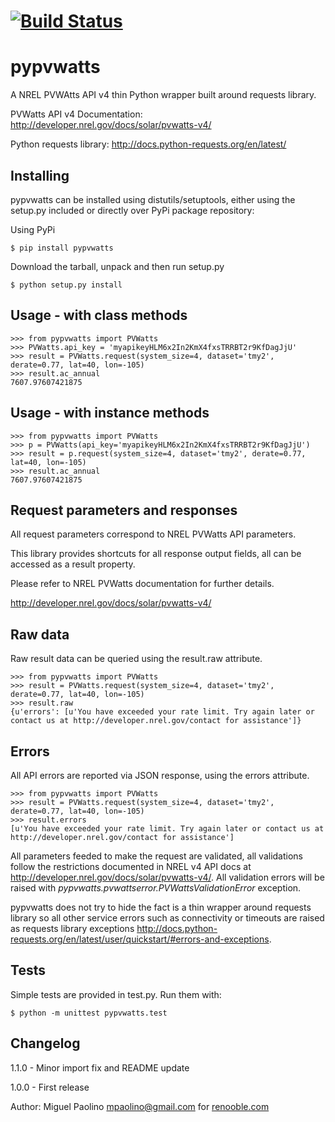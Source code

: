 [![Build Status](https://travis-ci.org/mpaolino/pypvwatts.svg?branch=master)](https://travis-ci.org/mpaolino/pypvwatts)
=========
pypvwatts
=========

A NREL PVWAtts API v4 thin Python wrapper built around requests library.


PVWatts API v4 Documentation: <http://developer.nrel.gov/docs/solar/pvwatts-v4/>

Python requests library: <http://docs.python-requests.org/en/latest/>


Installing
----------

pypvwatts can be installed using distutils/setuptools, either using the setup.py included or directly over PyPi package repository:


Using PyPi


    $ pip install pypvwatts


Download the tarball, unpack and then run setup.py


    $ python setup.py install


Usage - with class methods
--------------------------


    >>> from pypvwatts import PVWatts
    >>> PVWatts.api_key = 'myapikeyHLM6x2In2KmX4fxsTRRBT2r9KfDagJjU'
    >>> result = PVWatts.request(system_size=4, dataset='tmy2', derate=0.77, lat=40, lon=-105)
    >>> result.ac_annual
    7607.97607421875    

Usage - with instance methods
-----------------------------


    >>> from pypvwatts import PVWatts
    >>> p = PVWatts(api_key='myapikeyHLM6x2In2KmX4fxsTRRBT2r9KfDagJjU')
    >>> result = p.request(system_size=4, dataset='tmy2', derate=0.77, lat=40, lon=-105)
    >>> result.ac_annual
    7607.97607421875    


Request parameters and responses
--------------------------------

All request parameters correspond to NREL PVWatts API parameters.

This library provides shortcuts for all response output fields, all can be
accessed as a result property.

Please refer to NREL PVWatts documentation for further details.

http://developer.nrel.gov/docs/solar/pvwatts-v4/

Raw data
--------

Raw result data can be queried using the result.raw attribute.


    >>> from pypvwatts import PVWatts
    >>> result = PVWatts.request(system_size=4, dataset='tmy2', derate=0.77, lat=40, lon=-105)
    >>> result.raw
    {u'errors': [u'You have exceeded your rate limit. Try again later or contact us at http://developer.nrel.gov/contact for assistance']}


Errors
------

All API errors are reported via JSON response, using the errors attribute.


    >>> from pypvwatts import PVWatts
    >>> result = PVWatts.request(system_size=4, dataset='tmy2', derate=0.77, lat=40, lon=-105)
    >>> result.errors
    [u'You have exceeded your rate limit. Try again later or contact us at http://developer.nrel.gov/contact for assistance']


All parameters feeded to make the request are validated, all validations follow the restrictions documented in NREL v4 API docs at <http://developer.nrel.gov/docs/solar/pvwatts-v4/>.  All validation errors will be raised with *pypvwatts.pvwattserror.PVWattsValidationError* exception.

pypvwatts does not try to hide the fact is a thin wrapper around requests library so all other service errors such as connectivity or timeouts are raised as requests library exceptions <http://docs.python-requests.org/en/latest/user/quickstart/#errors-and-exceptions>.


Tests
-----

Simple tests are provided in test.py. Run them with:

    $ python -m unittest pypvwatts.test

Changelog
---------

1.1.0 - Minor import fix and README update

1.0.0 - First release

Author: Miguel Paolino <mpaolino@gmail.com> for [renooble.com](http://www.renooble.com)
